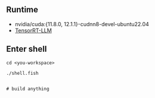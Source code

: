 
## Runtime


- nvidia/cuda:{11.8.0, 12.1.1}-cudnn8-devel-ubuntu22.04
- [TensorRT-LLM](https://github.com/NVIDIA/TensorRT-LLM)

## Enter shell
```fish
cd <you-workspace>

./shell.fish


# build anything
```
